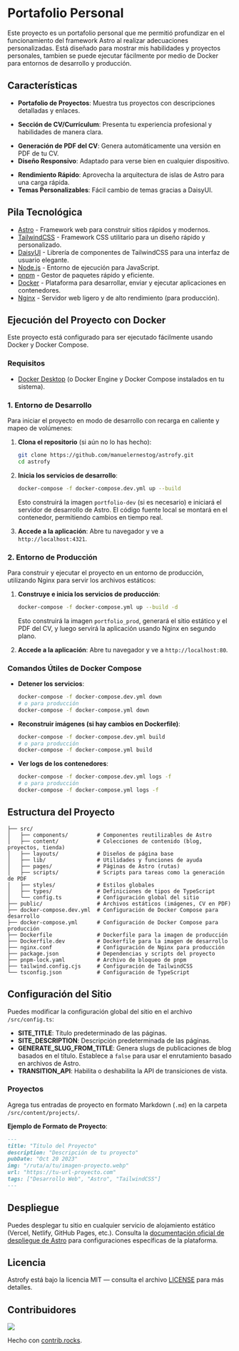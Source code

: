 # Portafolio Personal

Este proyecto es un portafolio personal que me permitió profundizar en el funcionamiento del framework Astro al realizar adecuaciones personalizadas. Está diseñado para mostrar mis habilidades y proyectos personales, tambien se puede ejecutar fácilmente por medio de Docker para entornos de desarrollo y producción.

## Características

*   **Portafolio de Proyectos**: Muestra tus proyectos con descripciones detalladas y enlaces.
<!-- *   **Blog Personal**: Comparte tus conocimientos y experiencias a través de artículos de blog. -->
*   **Sección de CV/Currículum**: Presenta tu experiencia profesional y habilidades de manera clara.
<!-- *   **Tienda (Opcional)**: Integración para mostrar y vender productos digitales. -->
*   **Generación de PDF del CV**: Genera automáticamente una versión en PDF de tu CV.
*   **Diseño Responsivo**: Adaptado para verse bien en cualquier dispositivo.
<!-- *   **Optimización SEO**: Construido con las mejores prácticas para motores de búsqueda. -->
*   **Rendimiento Rápido**: Aprovecha la arquitectura de islas de Astro para una carga rápida.
*   **Temas Personalizables**: Fácil cambio de temas gracias a DaisyUI.

## Pila Tecnológica

*   [Astro](https://astro.build) - Framework web para construir sitios rápidos y modernos.
*   [TailwindCSS](https://tailwindcss.com/) - Framework CSS utilitario para un diseño rápido y personalizado.
*   [DaisyUI](https://daisyui.com/) - Librería de componentes de TailwindCSS para una interfaz de usuario elegante.
*   [Node.js](https://nodejs.org/) - Entorno de ejecución para JavaScript.
*   [pnpm](https://pnpm.io/) - Gestor de paquetes rápido y eficiente.
*   [Docker](https://www.docker.com/) - Plataforma para desarrollar, enviar y ejecutar aplicaciones en contenedores.
*   [Nginx](https://www.nginx.com/) - Servidor web ligero y de alto rendimiento (para producción).

## Ejecución del Proyecto con Docker

Este proyecto está configurado para ser ejecutado fácilmente usando Docker y Docker Compose.

### Requisitos

*   [Docker Desktop](https://www.docker.com/products/docker-desktop/) (o Docker Engine y Docker Compose instalados en tu sistema).

### 1. Entorno de Desarrollo

Para iniciar el proyecto en modo de desarrollo con recarga en caliente y mapeo de volúmenes:

1.  **Clona el repositorio** (si aún no lo has hecho):
    ```bash
    git clone https://github.com/manuelernestog/astrofy.git
    cd astrofy
    ```

2.  **Inicia los servicios de desarrollo**: 
    ```bash
    docker-compose -f docker-compose.dev.yml up --build
    ```
    Esto construirá la imagen `portfolio-dev` (si es necesario) e iniciará el servidor de desarrollo de Astro. El código fuente local se montará en el contenedor, permitiendo cambios en tiempo real.

3.  **Accede a la aplicación**: Abre tu navegador y ve a `http://localhost:4321`.

### 2. Entorno de Producción

Para construir y ejecutar el proyecto en un entorno de producción, utilizando Nginx para servir los archivos estáticos:

1.  **Construye e inicia los servicios de producción**: 
    ```bash
    docker-compose -f docker-compose.yml up --build -d
    ```
    Esto construirá la imagen `portfolio_prod`, generará el sitio estático y el PDF del CV, y luego servirá la aplicación usando Nginx en segundo plano.

2.  **Accede a la aplicación**: Abre tu navegador y ve a `http://localhost:80`.

### Comandos Útiles de Docker Compose

*   **Detener los servicios**: 
    ```bash
    docker-compose -f docker-compose.dev.yml down
    # o para producción
    docker-compose -f docker-compose.yml down
    ```
*   **Reconstruir imágenes (si hay cambios en Dockerfile)**:
    ```bash
    docker-compose -f docker-compose.dev.yml build
    # o para producción
    docker-compose -f docker-compose.yml build
    ```
*   **Ver logs de los contenedores**: 
    ```bash
    docker-compose -f docker-compose.dev.yml logs -f
    # o para producción
    docker-compose -f docker-compose.yml logs -f
    ```

## Estructura del Proyecto

```
├── src/
│   ├── components/         # Componentes reutilizables de Astro
│   ├── content/            # Colecciones de contenido (blog, proyectos, tienda)
│   ├── layouts/            # Diseños de página base
│   ├── lib/                # Utilidades y funciones de ayuda
│   ├── pages/              # Páginas de Astro (rutas)
│   ├── scripts/            # Scripts para tareas como la generación de PDF
│   ├── styles/             # Estilos globales
│   ├── types/              # Definiciones de tipos de TypeScript
│   └── config.ts           # Configuración global del sitio
├── public/                 # Archivos estáticos (imágenes, CV en PDF)
├── docker-compose.dev.yml  # Configuración de Docker Compose para desarrollo
├── docker-compose.yml      # Configuración de Docker Compose para producción
├── Dockerfile              # Dockerfile para la imagen de producción
├── Dockerfile.dev          # Dockerfile para la imagen de desarrollo
├── nginx.conf              # Configuración de Nginx para producción
├── package.json            # Dependencias y scripts del proyecto
├── pnpm-lock.yaml          # Archivo de bloqueo de pnpm
├── tailwind.config.cjs     # Configuración de TailwindCSS
└── tsconfig.json           # Configuración de TypeScript
```

## Configuración del Sitio

Puedes modificar la configuración global del sitio en el archivo `/src/config.ts`:

*   **SITE\_TITLE**: Título predeterminado de las páginas.
*   **SITE\_DESCRIPTION**: Descripción predeterminada de las páginas.
*   **GENERATE\_SLUG\_FROM\_TITLE**: Genera slugs de publicaciones de blog basados en el título. Establece a `false` para usar el enrutamiento basado en archivos de Astro.
*   **TRANSITION\_API**: Habilita o deshabilita la API de transiciones de vista.

<!-- ## Gestión de Contenido -->

<!-- Este proyecto utiliza [colecciones de contenido de Astro](https://docs.astro.build/en/guides/content-collections/) para organizar el blog, los proyectos y los elementos de la tienda. Se encuentran en la carpeta `/src/content/`. -->

<!-- ### Publicaciones del Blog -->

<!-- Agrega tus publicaciones de blog en formato Markdown (`.md`) en la carpeta `/src/content/blog/`. -->

<!-- **Ejemplo de Formato de Publicación**:

```markdown
---
title: "Título de la Publicación"
description: "Descripción de tu publicación"
pubDate: "Sep 10 2022"
heroImage: "/ruta/a/tu/imagen.webp"
---
``` -->

### Proyectos

Agrega tus entradas de proyecto en formato Markdown (`.md`) en la carpeta `/src/content/projects/`.

**Ejemplo de Formato de Proyecto**:

```markdown
---
title: "Título del Proyecto"
description: "Descripción de tu proyecto"
pubDate: "Oct 20 2023"
img: "/ruta/a/tu/imagen-proyecto.webp"
url: "https://tu-url-proyecto.com"
tags: ["Desarrollo Web", "Astro", "TailwindCSS"]
---
```

<!-- ### Artículos de la Tienda

Agrega tus artículos de la tienda en formato Markdown (`.md`) en la carpeta `/src/content/store/`.

**Ejemplo de Formato de Artículo**:

```markdown
---
title: "Artículo de Ejemplo 1"
description: "Descripción del artículo"
heroImage: "/ruta/a/tu/imagen-articulo.webp"
details: true # mostrar u ocultar botón de detalles
custom_link_label: "Etiqueta de botón de enlace personalizado"
custom_link: "Enlace de botón personalizado"
pubDate: "Sep 15 2022"
pricing: "$15"
oldPricing: "$25.5"
badge: "Destacado"
checkoutUrl: "https://url-de-pago.com/"
---
``` -->

## Despliegue

Puedes desplegar tu sitio en cualquier servicio de alojamiento estático (Vercel, Netlify, GitHub Pages, etc.). Consulta la [documentación oficial de despliegue de Astro](https://docs.astro.build/en/guides/deploy/) para configuraciones específicas de la plataforma.

<!-- > **⚠️ PRECAUCIÓN** </br>
> La paginación del blog en esta plantilla utiliza parámetros de ruta dinámicos, que actualmente son incompatibles con las configuraciones de despliegue SSR (Server-Side Rendering). Por favor, utiliza las opciones de despliegue estático predeterminadas para tus despliegues. -->

<!-- ## Contribución

¡Las sugerencias y las solicitudes de extracción son bienvenidas! No dudes en abrir una discusión o un problema para una nueva solicitud de función o un error. -->

<!-- Una de las mejores maneras de contribuir es elegir un [informe de error o sugerencia de función](https://github.com/manuelernestog/astrofy/issues) marcado como `accepted` y empezar a trabajar en él. -->

<!-- Ten cuidado al trabajar en problemas _no_ marcados como `accepted`. El hecho de que alguien haya creado un problema no significa que aceptaremos una solicitud de extracción para él. -->

## Licencia

Astrofy está bajo la licencia MIT — consulta el archivo [LICENSE](https://github.com/manuelernestog/astrofy/blob/main/LICENSE) para más detalles.

## Contribuidores

<a href="https://github.com/manuelernestog/astrofy/graphs/contributors">
  <img src="https://contrib.rocks/image?repo=manuelernestog/astrofy" />
</a>

Hecho con [contrib.rocks](https://contrib.rocks).
